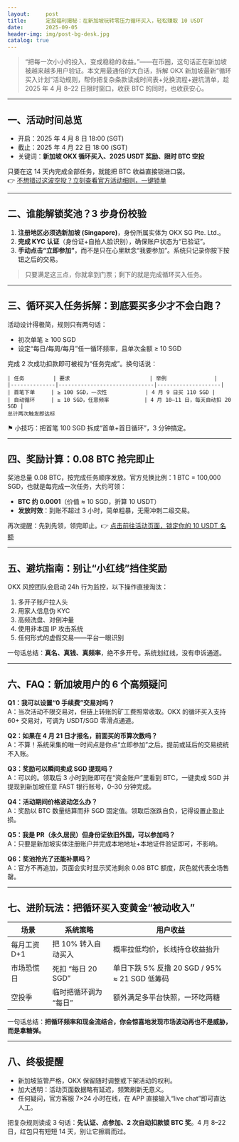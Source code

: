 ```yaml
---
layout:     post
title:      定投福利揭秘：在新加坡玩转零压力循环买入，轻松赚取 10 USDT
date:       2025-09-05
header-img: img/post-bg-desk.jpg
catalog: true
---
```


> “把每一次小小的投入，变成稳稳的收益。”——在币圈，这句话正在新加坡被越来越多用户验证。本文用最通俗的大白话，拆解 OKX 新加坡最新“循环买入计划”活动规则，帮你把复杂条款读成时间表+兑换流程+避坑清单，趁 2025 年 4 月 8–22 日限时窗口，收获 BTC 的同时，也收获安心。

---

## 一、活动时间总览

- 开启：2025 年 4 月 8 日 18:00 (SGT)  
- 截止：2025 年 4 月 22 日 18:00 (SGT)  
- 关键词：**新加坡 OKX 循环买入、2025 USDT 奖励、限时 BTC 空投**

只要在这 14 天内完成全部任务，就能把 BTC 收益直接锁进口袋。  
👉 [不想错过这波空投？立刻查看官方活动细则，一键锁单](https://okxdog.com/)

---

## 二、谁能解锁奖池？3 步身份校验

1. **注册地区必须选新加坡 (Singapore)**，身份所属实体为 OKX SG Pte. Ltd.。  
2. **完成 KYC 认证**（身份证+自拍人脸识别），确保账户状态为“已验证”。  
3. **手动点击“立即参加”**，而不是只在心里默念“我要参加”。系统只记录你按下按钮之后的交易。

> 只要满足这三点，你就拿到门票；剩下的就是完成循环买入任务。

---

## 三、循环买入任务拆解：到底要买多少才不会白跑？

活动设计得极简，规则只有两句话：

- 初次单笔 ≥ 100 SGD  
- 设定“每日/每周/每月”任一循环频率，且单次金额 ≥ 10 SGD  

完成 2 次成功扣款即可被视为“任务完成”。换句话说：

```
| 任务         | 要求                         | 举例               |
|--------------|------------------------------|--------------------|
| 首笔下单     | ≥ 100 SGD，一次性            | 4 月 9 日买 110 SGD |
| 自动循环     | ≥ 10 SGD，任意频率           | 4 月 10–11 日，每天自动扣 20 SGD |
总计两次触发即达标
```

⚑ 小技巧：把首笔 100 SGD 拆成“首单+首日循环”，3 分钟搞定。

---

## 四、奖励计算：0.08 BTC 抢完即止

奖池总量 0.08 BTC，按完成任务顺序发放。官方兑换比例：1 BTC = 100,000 SGD，也就是每完成一次任务，大约可领：

- **BTC 约 0.0001**（价值 ≈ 10 SGD，折算 10 USDT）  
- **发放时效**：到账不超过 3 小时，简单粗暴，无需冲刺二级交易。

再次提醒：先到先领，领完即止。👉 [点击前往活动页面，锁定你的 10 USDT 名额](https://okxdog.com/)

---

## 五、避坑指南：别让“小红线”挡住奖励

OKX 风控团队会启动 24h 行为监控，以下操作直接淘汰：

1. 多开子账户拉人头  
2. 用家人信息伪 KYC  
3. 高频洗盘、对倒冲量  
4. 使用非本国 IP 攻击系统  
5. 任何形式的虚假交易——平台一眼识别

一句话总结：**真名、真钱、真频率**，绝不多开号。系统划红线，没有申诉通道。

---

## 六、FAQ：新加坡用户的 6 个高频疑问

**Q1：我可以设置“0 手续费”交易对吗？**  
A：当次活动不限交易对，但链上转账的矿工费照常收取。OKX 的循环买入支持 60+ 交易对，可调为 USDT/SGD 零滑点通道。

**Q2：如果在 4 月 21 日才报名，前面买的币算次数吗？**  
A：不算！系统采集的唯一时间点是你点“立即参加”之后。提前或延后的交易统统不入账。

**Q3：奖励可以瞬间卖成 SGD 提现吗？**  
A：可以的。领取后 3 小时到账即可在“资金账户”里看到 BTC，一键卖成 SGD 并提现到新加坡任意 FAST 银行账号，0–30 分钟完成。

**Q4：活动期间价格波动怎么办？**  
A：奖励以 BTC 数量结算而非 SGD 固定值。领取后涨跌自负，记得设置止盈止损。

**Q5：我是 PR（永久居民）但身份证依旧外国，可以参加吗？**  
A：只要是新加坡实体注册账户并完成本地地址+本地证件验证即可，不影响。

**Q6：奖池抢光了还能补票吗？**  
A：官方不再追加，页面会实时显示奖池剩余 0.08 BTC 额度，灰色就代表全场售罄。

---

## 七、进阶玩法：把循环买入变黄金“被动收入”

| 场景             | 系统策略 | 用户收益                                           |
|------------------|----------|----------------------------------------------------|
| 每月工资 D+1     | 把 10% 转入自动买入 | 概率拉低均价，长线持仓收益抬升                     |
| 市场恐慌日       | 死扣 “每日 20 SGD”   | 单日下跌 5% 反撸 20 SGD / 95% ≈ 21 SGD 低筹码      |
| 空投季           | 临时把循环调为 “每日” | 额外满足多平台快照，一环吃两糖                     |

一句话总结：**把循环频率和现金流结合，你会惊喜地发现市场波动再也不是威胁，而是拿糖弹。**

---

## 八、终极提醒

- 新加坡监管严格，OKX 保留随时调整或下架活动的权利。  
- 加大透明：活动页面数据略有延迟，频繁刷新无意义。  
- 任何疑问，官方客服 7×24 小时在线，在 APP 直接输入“live chat”即可直达人工。

把复杂规则读成 3 句话：**先认证、点参加、2 次自动扣款锁 BTC 奖**。4 月 8–22 日，红包只有短短 14 天，别让它擦肩而过。